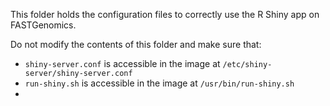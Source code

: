 This folder holds the configuration files to correctly use the R Shiny app on FASTGenomics.

Do not modify the contents of this folder and make sure that:

- `shiny-server.conf` is accessible in the image at `/etc/shiny-server/shiny-server.conf`
- `run-shiny.sh` is accessible in the image at `/usr/bin/run-shiny.sh`
-
